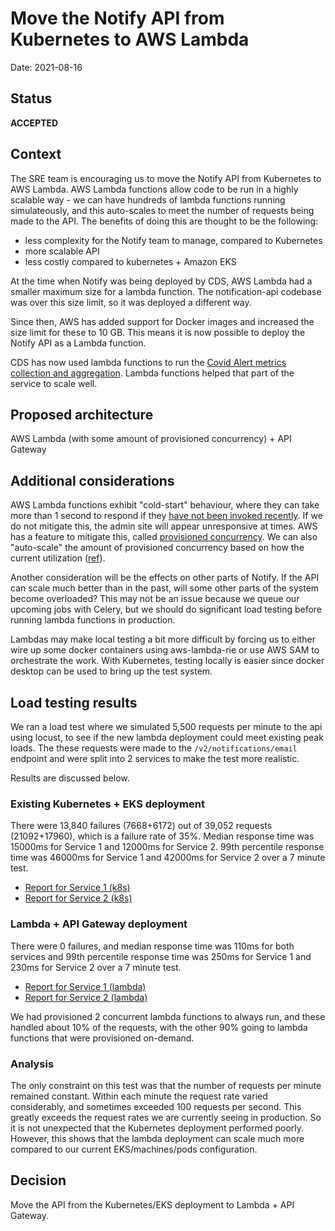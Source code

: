 # Move the Notify API from Kubernetes to AWS Lambda

Date: 2021-08-16

## Status

**ACCEPTED**

## Context

The SRE team is encouraging us to move the Notify API from Kubernetes to AWS Lambda. AWS Lambda functions allow code to be run in a highly scalable way - we can have hundreds of lambda functions running simulateously, and this auto-scales to meet the number of requests being made to the API. The benefits of doing this are thought to be the following:

- less complexity for the Notify team to manage, compared to Kubernetes
- more scalable API
- less costly compared to kubernetes + Amazon EKS

At the time when Notify was being deployed by CDS, AWS Lambda had a smaller maximum size for a lambda function. The notification-api codebase was over this size limit, so it was deployed a different way.

Since then, AWS has added support for Docker images and increased the size limit for these to 10 GB. This means it is now possible to deploy the Notify API as a Lambda function.

CDS has now used lambda functions to run the [Covid Alert metrics collection and aggregation](https://github.com/cds-snc/covid-alert-metrics-terraform/tree/main/aws). Lambda functions helped that part of the service to scale well.

## Proposed architecture

AWS Lambda (with some amount of provisioned concurrency) + API Gateway

## Additional considerations

AWS Lambda functions exhibit "cold-start" behaviour, where they can take more than 1 second to respond if they [have not been invoked recently](https://aws.amazon.com/blogs/compute/operating-lambda-performance-optimization-part-1/#:~:text=The%20duration%20of%20a%20cold,test%20functions%20than%20production%20workloads). If we do not mitigate this, the admin site will appear unresponsive at times. AWS has a feature to mitigate this, called [provisioned concurrency](https://aws.amazon.com/blogs/compute/new-for-aws-lambda-predictable-start-up-times-with-provisioned-concurrency/). We can also "auto-scale" the amount of provisioned concurrency based on how the current utilization ([ref](https://docs.aws.amazon.com/lambda/latest/dg/configuration-concurrency.html#configuration-concurrency-api)).

Another consideration will be the effects on other parts of Notify. If the API can scale much better than in the past, will some other parts of the system become overloaded? This may not be an issue because we queue our upcoming jobs with Celery, but we should do significant load testing before running lambda functions in production.

Lambdas may make local testing a bit more difficult by forcing us to either wire up some docker containers using aws-lambda-rie or use AWS SAM to orchestrate the work. With Kubernetes, testing locally is easier since docker desktop can be used to bring up the test system.

## Load testing results

We ran a load test where we simulated 5,500 requests per minute to the api using locust, to see if the new lambda deployment could meet existing peak loads. The these requests were made to the `/v2/notifications/email` endpoint and were split into 2 services to make the test more realistic.

Results are discussed below.

### Existing Kubernetes + EKS deployment

There were 13,840 failures (7668+6172) out of 39,052 requests (21092+17960), which is a failure rate of 35%. Median response time was 15000ms for Service 1 and 12000ms for Service 2. 99th percentile response time was 46000ms for Service 1 and 42000ms for Service 2 over a 7 minute test.

- [Report for Service 1 (k8s)](https://htmlpreview.github.io/?https://github.com/cds-snc/notification-adr/blob/main/records/attachments/k8s_service_1_report_1629310371.616257.html)
- [Report for Service 2 (k8s)](https://htmlpreview.github.io/?https://github.com/cds-snc/notification-adr/blob/main/records/attachments/k8s_service_2_report_1629310332.8675654.html)

### Lambda + API Gateway deployment

There were 0 failures, and median response time was 110ms for both services and 99th percentile response time was 250ms for Service 1 and 230ms for Service 2 over a 7 minute test.

- [Report for Service 1 (lambda)](https://htmlpreview.github.io/?https://github.com/cds-snc/notification-adr/blob/main/records/attachments//lambda_service_1_report_1629229241.7761497.html)
- [Report for Service 2 (lambda)](https://htmlpreview.github.io/?https://github.com/cds-snc/notification-adr/blob/main/records/attachments/lambda_service_2_report_1629229258.5504797.html)


We had provisioned 2 concurrent lambda functions to always run, and these handled about 10% of the requests, with the other 90% going to lambda functions that were provisioned on-demand.

### Analysis

The only constraint on this test was that the number of requests per minute remained constant. Within each minute the request rate varied considerably, and sometimes exceeded 100 requests per second. This greatly exceeds the request rates we are currently seeing in production. So it is not unexpected that the Kubernetes deployment performed poorly. However, this shows that the lambda deployment can scale much more compared to our current EKS/machines/pods configuration.

## Decision

Move the API from the Kubernetes/EKS deployment to Lambda + API Gateway. 

